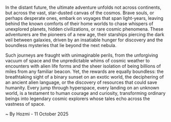 
In the distant future, the ultimate adventure unfolds not across continents, but across the vast, star-dusted canvas of the cosmos. Brave souls, or perhaps desperate ones, embark on voyages that span light-years, leaving behind the known comforts of their home worlds to chase whispers of unexplored planets, hidden civilizations, or rare cosmic phenomena. These adventurers are the pioneers of a new age, their starships piercing the dark veil between galaxies, driven by an insatiable hunger for discovery and the boundless mysteries that lie beyond the next nebula.

Such journeys are fraught with unimaginable perils, from the unforgiving vacuum of space and the unpredictable whims of cosmic weather to encounters with alien life forms and the sheer isolation of being billions of miles from any familiar beacon. Yet, the rewards are equally boundless: the breathtaking sight of a binary sunset on an exotic world, the deciphering of an ancient alien language, or the discovery of resources that could save humanity. Every jump through hyperspace, every landing on an unknown world, is a testament to human courage and curiosity, transforming ordinary beings into legendary cosmic explorers whose tales echo across the vastness of space.

~ By Hozmi - 11 October 2025
